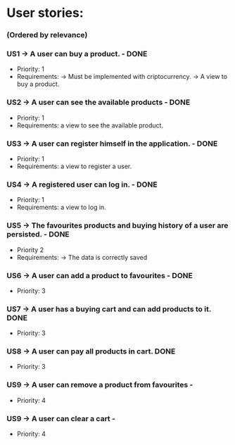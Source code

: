 # User stories: 
### (Ordered by relevance)
### US1 -> A user can buy a product. - DONE
* Priority: 1
* Requirements: -> Must be implemented with criptocurrency. 
                -> A view to buy a product. 
                
### US2 -> A user can see the available products - DONE
* Priority: 1
* Requirements: a view to see the available product. 

### US3 -> A user can register himself in the application. - DONE
* Priority: 1
* Requirements: a view to register a user. 

### US4 -> A registered user can log in. - DONE
* Priority: 1
* Requirements: a view to log in.

### US5 -> The favourites products and buying history of a user are persisted. - DONE
* Priority 2
* Requirements: -> The data is correctly saved

### US6 -> A user can add a product to favourites - DONE
* Priority: 3

### US7 -> A user has a buying cart and can add products to it. DONE
* Priority: 3

### US8 -> A user can pay all products in cart. DONE 
* Priority: 3 

### US9 -> A user can remove a product from favourites - 
* Priority: 4

### US9 -> A user can clear a cart - 
* Priority: 4
